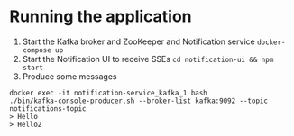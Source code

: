 # Running the application
1. Start the Kafka broker and ZooKeeper and Notification service
`docker-compose up`
2. Start the Notification UI to receive SSEs
`cd notification-ui && npm start`
3. Produce some messages
```
docker exec -it notification-service_kafka_1 bash
./bin/kafka-console-producer.sh --broker-list kafka:9092 --topic notifications-topic
> Hello
> Hello2 
```
